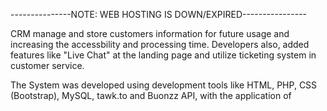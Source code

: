 ---------------NOTE: WEB HOSTING IS DOWN/EXPIRED----------------

CRM manage and store customers information for future usage and increasing the accessbility and processing time. Developers also, added features like "Live Chat" at the landing page and utilize ticketing system in customer service.


The System was developed using development tools like HTML, PHP, CSS (Bootstrap), MySQL, tawk.to and Buonzz API, with the application of 
